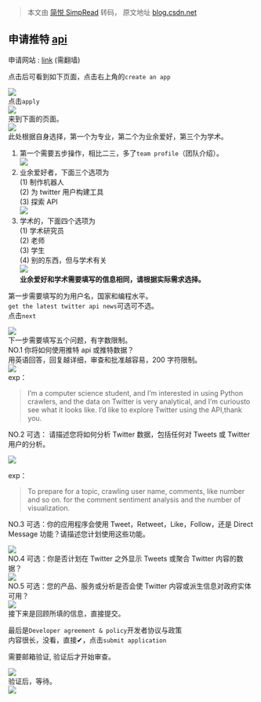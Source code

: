 > 本文由 [简悦 SimpRead](http://ksria.com/simpread/) 转码， 原文地址 [blog.csdn.net](https://blog.csdn.net/RainforCSDN/article/details/119111500)

申请推特 [api](https://so.csdn.net/so/search?q=api&spm=1001.2101.3001.7020)
-----------------------------------------------------------------------

申请网站 : [link](https://developer.twitter.com/en/apps) (需翻墙)

点击后可看到如下页面，点击右上角的`create an app`  

![](https://img-blog.csdnimg.cn/1d0b870e130548de82c01812516c531a.png?x-oss-process=image/watermark,type_ZmFuZ3poZW5naGVpdGk,shadow_10,text_aHR0cHM6Ly9ibG9nLmNzZG4ubmV0L1JhaW5mb3JDU0RO,size_16,color_FFFFFF,t_70)  
点击`apply`  
![](https://img-blog.csdnimg.cn/7d7a90b17468441ebaa444e4b1a69656.png?x-oss-process=image/watermark,type_ZmFuZ3poZW5naGVpdGk,shadow_10,text_aHR0cHM6Ly9ibG9nLmNzZG4ubmV0L1JhaW5mb3JDU0RO,size_16,color_FFFFFF,t_70)  
来到下面的页面。  
![](https://img-blog.csdnimg.cn/d8e766854de54182ad202d5c0415faf2.png?x-oss-process=image/watermark,type_ZmFuZ3poZW5naGVpdGk,shadow_10,text_aHR0cHM6Ly9ibG9nLmNzZG4ubmV0L1JhaW5mb3JDU0RO,size_16,color_FFFFFF,t_70)  
此处根据自身选择，第一个为专业，第二个为业余爱好，第三个为学术。

1.  第一个需要五步操作，相比二三，多了`team profile`（团队介绍）。  
    ![](https://img-blog.csdnimg.cn/c67b9121ec394f3395f42a1b9c37f085.png?x-oss-process=image/watermark,type_ZmFuZ3poZW5naGVpdGk,shadow_10,text_aHR0cHM6Ly9ibG9nLmNzZG4ubmV0L1JhaW5mb3JDU0RO,size_16,color_FFFFFF,t_70)
2.  业余爱好者，下面三个选项为  
    (1) 制作机器人  
    (2) 为 twitter 用户构建工具  
    (3) 探索 API  
    ![](https://img-blog.csdnimg.cn/165a5dcc3a9145fa9113092b43e4f44a.png?x-oss-process=image/watermark,type_ZmFuZ3poZW5naGVpdGk,shadow_10,text_aHR0cHM6Ly9ibG9nLmNzZG4ubmV0L1JhaW5mb3JDU0RO,size_16,color_FFFFFF,t_70)
3.  学术的，下面四个选项为  
    (1) 学术研究员  
    (2) 老师  
    (3) 学生  
    (4) 别的东西，但与学术有关  
    ![](https://img-blog.csdnimg.cn/96cee269f9b94548bbd9cf900f17beb7.png?x-oss-process=image/watermark,type_ZmFuZ3poZW5naGVpdGk,shadow_10,text_aHR0cHM6Ly9ibG9nLmNzZG4ubmV0L1JhaW5mb3JDU0RO,size_16,color_FFFFFF,t_70)  
    **业余爱好和学术需要填写的信息相同，请根据实际需求选择。**

第一步需要填写的为用户名，国家和编程水平。  
`get the latest twitter api news`可选可不选。  
点击`next`  

![](https://img-blog.csdnimg.cn/ad218aa130944d81acde138c6aaf6625.png?x-oss-process=image/watermark,type_ZmFuZ3poZW5naGVpdGk,shadow_10,text_aHR0cHM6Ly9ibG9nLmNzZG4ubmV0L1JhaW5mb3JDU0RO,size_16,color_FFFFFF,t_70)  
下一步需要填写五个问题，有字数限制。  
NO.1 你将如何使用推特 api 或推特数据？  
用英语回答，回复越详细，审查和批准越容易，200 字符限制。  
![](https://img-blog.csdnimg.cn/cef105771d934f9b9525a5a866c3c71e.png?x-oss-process=image/watermark,type_ZmFuZ3poZW5naGVpdGk,shadow_10,text_aHR0cHM6Ly9ibG9nLmNzZG4ubmV0L1JhaW5mb3JDU0RO,size_16,color_FFFFFF,t_70)  
exp：

> I’m a computer science student, and I’m interested in using Python crawlers, and the data on Twitter is very analytical, and I’m curiousto see what it looks like. I’d like to explore Twitter using the API,thank you.

NO.2 可选： 请描述您将如何分析 Twitter 数据，包括任何对 Tweets 或 Twitter 用户的分析。  

![](https://img-blog.csdnimg.cn/3c746f70f72b4f768127bf9efb4b4bff.png?x-oss-process=image/watermark,type_ZmFuZ3poZW5naGVpdGk,shadow_10,text_aHR0cHM6Ly9ibG9nLmNzZG4ubmV0L1JhaW5mb3JDU0RO,size_16,color_FFFFFF,t_70)

exp：

> To prepare for a topic, crawling user name, comments, like number and so on. for the comment sentiment analysis and the number of visualization.

NO.3 可选：你的应用程序会使用 Tweet，Retweet，Like，Follow，还是 Direct Message 功能？请描述您计划使用这些功能。  

![](https://img-blog.csdnimg.cn/343a24a7c6f34d4fb316aff0d616043a.png?x-oss-process=image/watermark,type_ZmFuZ3poZW5naGVpdGk,shadow_10,text_aHR0cHM6Ly9ibG9nLmNzZG4ubmV0L1JhaW5mb3JDU0RO,size_16,color_FFFFFF,t_70)  
NO.4 可选：你是否计划在 Twitter 之外显示 Tweets 或聚合 Twitter 内容的数据？  
![](https://img-blog.csdnimg.cn/ba4d9eca363a46ed84524085cce5b591.png?x-oss-process=image/watermark,type_ZmFuZ3poZW5naGVpdGk,shadow_10,text_aHR0cHM6Ly9ibG9nLmNzZG4ubmV0L1JhaW5mb3JDU0RO,size_16,color_FFFFFF,t_70)  
NO.5 可选：您的产品、服务或分析是否会使 Twitter 内容或派生信息对政府实体可用？  
![](https://img-blog.csdnimg.cn/39840caf68bc4b38b009385274fd8d80.png?x-oss-process=image/watermark,type_ZmFuZ3poZW5naGVpdGk,shadow_10,text_aHR0cHM6Ly9ibG9nLmNzZG4ubmV0L1JhaW5mb3JDU0RO,size_16,color_FFFFFF,t_70)  
接下来是回顾所填的信息，直接提交。

最后是`Developer agreement & policy`开发者协议与政策  
内容很长，没看，直接✔，点击`submit application`

需要邮箱验证, 验证后才开始审查。

![](https://img-blog.csdnimg.cn/6e874f78aa884bdc969716b01a98be3b.jpg?x-oss-process=image/watermark,type_ZmFuZ3poZW5naGVpdGk,shadow_10,text_aHR0cHM6Ly9ibG9nLmNzZG4ubmV0L1JhaW5mb3JDU0RO,size_16,color_FFFFFF,t_70)  
验证后，等待。  
![](https://img-blog.csdnimg.cn/ec5c4b946c1f49bfb429daaeeb50284a.jpg?x-oss-process=image/watermark,type_ZmFuZ3poZW5naGVpdGk,shadow_10,text_aHR0cHM6Ly9ibG9nLmNzZG4ubmV0L1JhaW5mb3JDU0RO,size_16,color_FFFFFF,t_70)